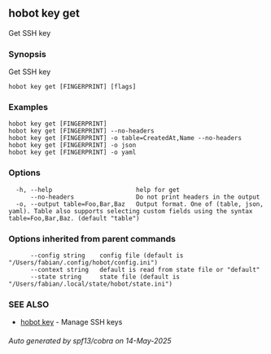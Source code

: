 ## hobot key get

Get SSH key

### Synopsis

Get SSH key

```
hobot key get [FINGERPRINT] [flags]
```

### Examples

```
hobot key get [FINGERPRINT]
hobot key get [FINGERPRINT] --no-headers
hobot key get [FINGERPRINT] -o table=CreatedAt,Name --no-headers
hobot key get [FINGERPRINT] -o json
hobot key get [FINGERPRINT] -o yaml
```

### Options

```
  -h, --help                       help for get
      --no-headers                 Do not print headers in the output
  -o, --output table=Foo,Bar,Baz   Output format. One of (table, json, yaml). Table also supports selecting custom fields using the syntax table=Foo,Bar,Baz. (default "table")
```

### Options inherited from parent commands

```
      --config string    config file (default is "/Users/fabian/.config/hobot/config.ini")
      --context string   default is read from state file or "default"
      --state string     state file (default is "/Users/fabian/.local/state/hobot/state.ini")
```

### SEE ALSO

* [hobot key](hobot_key.md)	 - Manage SSH keys

###### Auto generated by spf13/cobra on 14-May-2025
